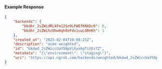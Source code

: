 <!-- Code generated for API Clients. DO NOT EDIT. -->

#### Example Response

```json
{
	"backends": {
		"bkdhr_2sZWidRLkFm12Sn9LFWEfKNXDc0": 0,
		"bkdhr_2sZWihzOhw0qh0xFdv1uuLGReKh": 1
	},
	"created_at": "2025-02-04T10:08:25Z",
	"description": "acme weighted",
	"id": "bkdwd_2sZWiccUaY5NpViXyx6gTiSEv7Z",
	"metadata": "{\"environment\": \"staging\"}",
	"uri": "https://api.ngrok.com/backends/weighted/bkdwd_2sZWiccUaY5NpViXyx6gTiSEv7Z"
}
```
